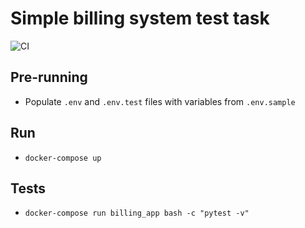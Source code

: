# Simple billing system test task

![CI](https://github.com/vsokoltsov/billing_system_test_task/workflows/CI/badge.svg?branch=main)

## Pre-running

* Populate `.env` and `.env.test` files with variables from `.env.sample`

## Run

* `docker-compose up`

## Tests

* `docker-compose run billing_app bash -c "pytest -v"`